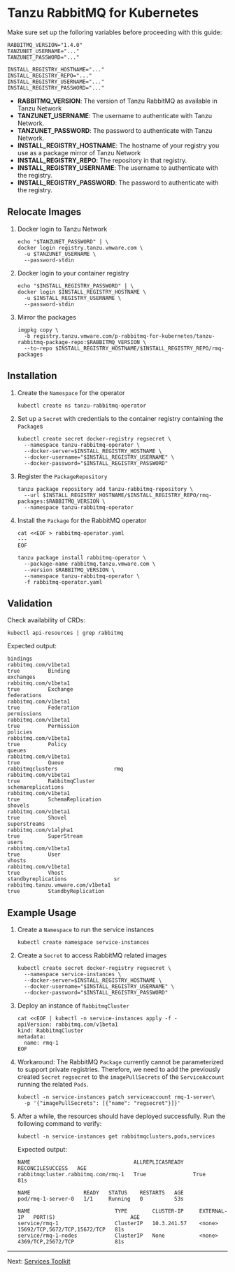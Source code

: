 # Tanzu RabbitMQ for Kubernetes

Make sure set up the folloring variables before proceeding with this guide:

```
RABBITMQ_VERSION="1.4.0"
TANZUNET_USERNAME="..."
TANZUNET_PASSWORD="..."

INSTALL_REGISTRY_HOSTNAME="..."
INSTALL_REGISTRY_REPO="..."
INSTALL_REGISTRY_USERNAME="..."
INSTALL_REGISTRY_PASSWORD="..."
```
- **RABBITMQ_VERSION**: The version of Tanzu RabbitMQ as available in Tanzu Network
- **TANZUNET_USERNAME**: The username to authenticate with Tanzu Network. 
- **TANZUNET_PASSWORD**: The password to authenticate with Tanzu Network. 
- **INSTALL_REGISTRY_HOSTNAME**: The hostname of your registry you use as a package mirror of Tanzu Network
- **INSTALL_REGISTRY_REPO**: The repository in that registry.
- **INSTALL_REGISTRY_USERNAME**: The username to authenticate with the registry. 
- **INSTALL_REGISTRY_PASSWORD**: The password to authenticate with the registry. 

## Relocate Images

1. Docker login to Tanzu Network
    ```
    echo "$TANZUNET_PASSWORD" | \
    docker login registry.tanzu.vmware.com \
      -u $TANZUNET_USERNAME \
      --password-stdin
    ```

2. Docker login to your container registry
    ```
    echo "$INSTALL_REGISTRY_PASSWORD" | \
    docker login $INSTALL_REGISTRY_HOSTNAME \
      -u $INSTALL_REGISTRY_USERNAME \
      --password-stdin
    ```

3. Mirror the packages

    ```
    imgpkg copy \
      -b registry.tanzu.vmware.com/p-rabbitmq-for-kubernetes/tanzu-rabbitmq-package-repo:$RABBITMQ_VERSION \
      --to-repo $INSTALL_REGISTRY_HOSTNAME/$INSTALL_REGISTRY_REPO/rmq-packages
    ```

## Installation

1. Create the `Namespace` for the operator

    ```
    kubectl create ns tanzu-rabbitmq-operator
    ```

2. Set up a `Secret` with credentials to the container registry containing the `Package`s
    ```
    kubectl create secret docker-registry regsecret \
      --namespace tanzu-rabbitmq-operator \
      --docker-server=$INSTALL_REGISTRY_HOSTNAME \
      --docker-username="$INSTALL_REGISTRY_USERNAME" \
      --docker-password="$INSTALL_REGISTRY_PASSWORD"
    ```
    
3. Register the `PackageRepository`

    ```
    tanzu package repository add tanzu-rabbitmq-repository \
      --url $INSTALL_REGISTRY_HOSTNAME/$INSTALL_REGISTRY_REPO/rmq-packages:$RABBITMQ_VERSION \
      --namespace tanzu-rabbitmq-operator
    ````

4. Install the `Package` for the RabbitMQ operator

    ```
    cat <<EOF > rabbitmq-operator.yaml
    ---
    EOF
    ```

    ```
    tanzu package install rabbitmq-operator \
      --package-name rabbitmq.tanzu.vmware.com \
      --version $RABBITMQ_VERSION \
      --namespace tanzu-rabbitmq-operator \
      -f rabbitmq-operator.yaml
    ```

## Validation

Check availability of CRDs:

```
kubectl api-resources | grep rabbitmq
```

Expected output:
```
bindings                                                                 rabbitmq.com/v1beta1                                                true         Binding
exchanges                                                                rabbitmq.com/v1beta1                                                true         Exchange
federations                                                              rabbitmq.com/v1beta1                                                true         Federation
permissions                                                              rabbitmq.com/v1beta1                                                true         Permission
policies                                                                 rabbitmq.com/v1beta1                                                true         Policy
queues                                                                   rabbitmq.com/v1beta1                                                true         Queue
rabbitmqclusters                  rmq                                    rabbitmq.com/v1beta1                                                true         RabbitmqCluster
schemareplications                                                       rabbitmq.com/v1beta1                                                true         SchemaReplication
shovels                                                                  rabbitmq.com/v1beta1                                                true         Shovel
superstreams                                                             rabbitmq.com/v1alpha1                                               true         SuperStream
users                                                                    rabbitmq.com/v1beta1                                                true         User
vhosts                                                                   rabbitmq.com/v1beta1                                                true         Vhost
standbyreplications               sr                                     rabbitmq.tanzu.vmware.com/v1beta1                                   true         StandbyReplication
```

## Example Usage

1. Create a `Namespace` to run the service instances

    ```
    kubectl create namespace service-instances
    ```

2. Create a `Secret` to access RabbitMQ related images

    ```
    kubectl create secret docker-registry regsecret \
      --namespace service-instances \
      --docker-server=$INSTALL_REGISTRY_HOSTNAME \
      --docker-username="$INSTALL_REGISTRY_USERNAME" \
      --docker-password="$INSTALL_REGISTRY_PASSWORD"
    ```

3. Deploy an instance of `RabbitmqCluster`

    ```
    cat <<EOF | kubectl -n service-instances apply -f -
    apiVersion: rabbitmq.com/v1beta1
    kind: RabbitmqCluster
    metadata:
      name: rmq-1
    EOF
    ```

4. Workaround: The RabbitMQ `Package` currently cannot be parameterized to support private registries. Therefore, we need to add the previously created `Secret` `regsecret` to the `imagePullSecrets` of the `ServiceAccount` running the related `Pods`.

    ```
    kubectl -n service-instances patch serviceaccount rmq-1-server\
      -p '{"imagePullSecrets": [{"name": "regsecret"}]}'
    ```

5. After a while, the resources should have deployed successfully. Run the following command to verify:

    ```
    kubectl -n service-instances get rabbitmqclusters,pods,services
    ```

    Expected output:

    ```
    NAME                                 ALLREPLICASREADY   RECONCILESUCCESS   AGE
    rabbitmqcluster.rabbitmq.com/rmq-1   True               True               81s

    NAME                 READY   STATUS    RESTARTS   AGE
    pod/rmq-1-server-0   1/1     Running   0          53s

    NAME                           TYPE        CLUSTER-IP     EXTERNAL-IP   PORT(S)                        AGE
    service/rmq-1                  ClusterIP   10.3.241.57    <none>        15692/TCP,5672/TCP,15672/TCP   81s
    service/rmq-1-nodes            ClusterIP   None           <none>        4369/TCP,25672/TCP             81s
    ```

---
Next: [Services Toolkit](./services-toolkit.md)